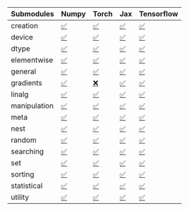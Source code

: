 | Submodules   | Numpy                                                                                                                           | Torch                                                                                                                           | Jax                                                                                                                             | Tensorflow                                                                                                                      |
|:-------------|:--------------------------------------------------------------------------------------------------------------------------------|:--------------------------------------------------------------------------------------------------------------------------------|:--------------------------------------------------------------------------------------------------------------------------------|:--------------------------------------------------------------------------------------------------------------------------------|
| creation     | <a href="https://github.com/unifyai/ivy/runs/8226254856?check_suite_focus=true" rel="noopener noreferrer" target="_blank">✅</a> | <a href="https://github.com/unifyai/ivy/runs/8226256905?check_suite_focus=true" rel="noopener noreferrer" target="_blank">✅</a> | <a href="https://github.com/unifyai/ivy/runs/8226258826?check_suite_focus=true" rel="noopener noreferrer" target="_blank">✅</a> | <a href="https://github.com/unifyai/ivy/runs/8226260662?check_suite_focus=true" rel="noopener noreferrer" target="_blank">✅</a> |
| device       | <a href="https://github.com/unifyai/ivy/runs/8226254956?check_suite_focus=true" rel="noopener noreferrer" target="_blank">✅</a> | <a href="https://github.com/unifyai/ivy/runs/8226257012?check_suite_focus=true" rel="noopener noreferrer" target="_blank">✅</a> | <a href="https://github.com/unifyai/ivy/runs/8226258932?check_suite_focus=true" rel="noopener noreferrer" target="_blank">✅</a> | <a href="https://github.com/unifyai/ivy/runs/8226260789?check_suite_focus=true" rel="noopener noreferrer" target="_blank">✅</a> |
| dtype        | <a href="https://github.com/unifyai/ivy/runs/8226255101?check_suite_focus=true" rel="noopener noreferrer" target="_blank">✅</a> | <a href="https://github.com/unifyai/ivy/runs/8226257143?check_suite_focus=true" rel="noopener noreferrer" target="_blank">✅</a> | <a href="https://github.com/unifyai/ivy/runs/8226259032?check_suite_focus=true" rel="noopener noreferrer" target="_blank">✅</a> | <a href="https://github.com/unifyai/ivy/runs/8226260915?check_suite_focus=true" rel="noopener noreferrer" target="_blank">✅</a> |
| elementwise  | <a href="https://github.com/unifyai/ivy/runs/8226255204?check_suite_focus=true" rel="noopener noreferrer" target="_blank">✅</a> | <a href="https://github.com/unifyai/ivy/runs/8226257260?check_suite_focus=true" rel="noopener noreferrer" target="_blank">✅</a> | <a href="https://github.com/unifyai/ivy/runs/8226259145?check_suite_focus=true" rel="noopener noreferrer" target="_blank">✅</a> | <a href="https://github.com/unifyai/ivy/runs/8226261080?check_suite_focus=true" rel="noopener noreferrer" target="_blank">✅</a> |
| general      | <a href="https://github.com/unifyai/ivy/runs/8226255334?check_suite_focus=true" rel="noopener noreferrer" target="_blank">✅</a> | <a href="https://github.com/unifyai/ivy/runs/8226257393?check_suite_focus=true" rel="noopener noreferrer" target="_blank">✅</a> | <a href="https://github.com/unifyai/ivy/runs/8226259250?check_suite_focus=true" rel="noopener noreferrer" target="_blank">✅</a> | <a href="https://github.com/unifyai/ivy/runs/8226261224?check_suite_focus=true" rel="noopener noreferrer" target="_blank">✅</a> |
| gradients    | <a href="https://github.com/unifyai/ivy/runs/8226255445?check_suite_focus=true" rel="noopener noreferrer" target="_blank">✅</a> | <a href="https://github.com/unifyai/ivy/runs/8226257502?check_suite_focus=true" rel="noopener noreferrer" target="_blank">❌</a> | <a href="https://github.com/unifyai/ivy/runs/8226259348?check_suite_focus=true" rel="noopener noreferrer" target="_blank">✅</a> | <a href="https://github.com/unifyai/ivy/runs/8226261358?check_suite_focus=true" rel="noopener noreferrer" target="_blank">✅</a> |
| linalg       | <a href="https://github.com/unifyai/ivy/runs/8226255570?check_suite_focus=true" rel="noopener noreferrer" target="_blank">✅</a> | <a href="https://github.com/unifyai/ivy/runs/8226257602?check_suite_focus=true" rel="noopener noreferrer" target="_blank">✅</a> | <a href="https://github.com/unifyai/ivy/runs/8226259447?check_suite_focus=true" rel="noopener noreferrer" target="_blank">✅</a> | <a href="https://github.com/unifyai/ivy/runs/8226261493?check_suite_focus=true" rel="noopener noreferrer" target="_blank">✅</a> |
| manipulation | <a href="https://github.com/unifyai/ivy/runs/8226255707?check_suite_focus=true" rel="noopener noreferrer" target="_blank">✅</a> | <a href="https://github.com/unifyai/ivy/runs/8226257711?check_suite_focus=true" rel="noopener noreferrer" target="_blank">✅</a> | <a href="https://github.com/unifyai/ivy/runs/8226259573?check_suite_focus=true" rel="noopener noreferrer" target="_blank">✅</a> | <a href="https://github.com/unifyai/ivy/runs/8226261615?check_suite_focus=true" rel="noopener noreferrer" target="_blank">✅</a> |
| meta         | <a href="https://github.com/unifyai/ivy/runs/8226255833?check_suite_focus=true" rel="noopener noreferrer" target="_blank">✅</a> | <a href="https://github.com/unifyai/ivy/runs/8226257858?check_suite_focus=true" rel="noopener noreferrer" target="_blank">✅</a> | <a href="https://github.com/unifyai/ivy/runs/8226259690?check_suite_focus=true" rel="noopener noreferrer" target="_blank">✅</a> | <a href="https://github.com/unifyai/ivy/runs/8226261745?check_suite_focus=true" rel="noopener noreferrer" target="_blank">✅</a> |
| nest         | <a href="https://github.com/unifyai/ivy/runs/8226255966?check_suite_focus=true" rel="noopener noreferrer" target="_blank">✅</a> | <a href="https://github.com/unifyai/ivy/runs/8226257979?check_suite_focus=true" rel="noopener noreferrer" target="_blank">✅</a> | <a href="https://github.com/unifyai/ivy/runs/8226259805?check_suite_focus=true" rel="noopener noreferrer" target="_blank">✅</a> | <a href="https://github.com/unifyai/ivy/runs/8226261870?check_suite_focus=true" rel="noopener noreferrer" target="_blank">✅</a> |
| random       | <a href="https://github.com/unifyai/ivy/runs/8226256123?check_suite_focus=true" rel="noopener noreferrer" target="_blank">✅</a> | <a href="https://github.com/unifyai/ivy/runs/8226258100?check_suite_focus=true" rel="noopener noreferrer" target="_blank">✅</a> | <a href="https://github.com/unifyai/ivy/runs/8226259928?check_suite_focus=true" rel="noopener noreferrer" target="_blank">✅</a> | <a href="https://github.com/unifyai/ivy/runs/8226261996?check_suite_focus=true" rel="noopener noreferrer" target="_blank">✅</a> |
| searching    | <a href="https://github.com/unifyai/ivy/runs/8226256272?check_suite_focus=true" rel="noopener noreferrer" target="_blank">✅</a> | <a href="https://github.com/unifyai/ivy/runs/8226258197?check_suite_focus=true" rel="noopener noreferrer" target="_blank">✅</a> | <a href="https://github.com/unifyai/ivy/runs/8226260063?check_suite_focus=true" rel="noopener noreferrer" target="_blank">✅</a> | <a href="https://github.com/unifyai/ivy/runs/8226262134?check_suite_focus=true" rel="noopener noreferrer" target="_blank">✅</a> |
| set          | <a href="https://github.com/unifyai/ivy/runs/8226256413?check_suite_focus=true" rel="noopener noreferrer" target="_blank">✅</a> | <a href="https://github.com/unifyai/ivy/runs/8226258312?check_suite_focus=true" rel="noopener noreferrer" target="_blank">✅</a> | <a href="https://github.com/unifyai/ivy/runs/8226260169?check_suite_focus=true" rel="noopener noreferrer" target="_blank">✅</a> | <a href="https://github.com/unifyai/ivy/runs/8226262256?check_suite_focus=true" rel="noopener noreferrer" target="_blank">✅</a> |
| sorting      | <a href="https://github.com/unifyai/ivy/runs/8226256533?check_suite_focus=true" rel="noopener noreferrer" target="_blank">✅</a> | <a href="https://github.com/unifyai/ivy/runs/8226258443?check_suite_focus=true" rel="noopener noreferrer" target="_blank">✅</a> | <a href="https://github.com/unifyai/ivy/runs/8226260264?check_suite_focus=true" rel="noopener noreferrer" target="_blank">✅</a> | <a href="https://github.com/unifyai/ivy/runs/8226262402?check_suite_focus=true" rel="noopener noreferrer" target="_blank">✅</a> |
| statistical  | <a href="https://github.com/unifyai/ivy/runs/8226256658?check_suite_focus=true" rel="noopener noreferrer" target="_blank">✅</a> | <a href="https://github.com/unifyai/ivy/runs/8226258599?check_suite_focus=true" rel="noopener noreferrer" target="_blank">✅</a> | <a href="https://github.com/unifyai/ivy/runs/8226260394?check_suite_focus=true" rel="noopener noreferrer" target="_blank">✅</a> | <a href="https://github.com/unifyai/ivy/runs/8226262571?check_suite_focus=true" rel="noopener noreferrer" target="_blank">✅</a> |
| utility      | <a href="https://github.com/unifyai/ivy/runs/8226256779?check_suite_focus=true" rel="noopener noreferrer" target="_blank">✅</a> | <a href="https://github.com/unifyai/ivy/runs/8226258706?check_suite_focus=true" rel="noopener noreferrer" target="_blank">✅</a> | <a href="https://github.com/unifyai/ivy/runs/8226260526?check_suite_focus=true" rel="noopener noreferrer" target="_blank">✅</a> | <a href="https://github.com/unifyai/ivy/runs/8226262759?check_suite_focus=true" rel="noopener noreferrer" target="_blank">✅</a> |